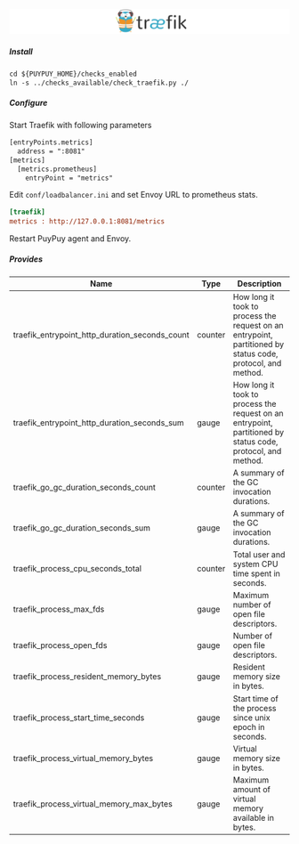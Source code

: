 ![Traefik](../../images/traefik.png)

##### **Install** 

```commandline
cd ${PUYPUY_HOME}/checks_enabled
ln -s ../checks_available/check_traefik.py ./
```

##### **Configure**

Start Traefik with following parameters 

```
[entryPoints.metrics]
  address = ":8081"
[metrics]
  [metrics.prometheus]
    entryPoint = "metrics"
```

Edit ```conf/loadbalancer.ini``` and set Envoy URL to prometheus stats. 

```ini
[traefik]
metrics : http://127.0.0.1:8081/metrics
```  

Restart PuyPuy agent and Envoy. 

##### **Provides**

| Name  | Type | Description |
| ------------- | ------------- |------------- |
|traefik_entrypoint_http_duration_seconds_count|counter|How long it took to process the request on an entrypoint, partitioned by status code, protocol, and method.|
|traefik_entrypoint_http_duration_seconds_sum|gauge|How long it took to process the request on an entrypoint, partitioned by status code, protocol, and method.|
|traefik_go_gc_duration_seconds_count|counter|A summary of the GC invocation durations.|
|traefik_go_gc_duration_seconds_sum|gauge|A summary of the GC invocation durations.|
|traefik_process_cpu_seconds_total|counter|Total user and system CPU time spent in seconds.|
|traefik_process_max_fds|gauge|Maximum number of open file descriptors.|
|traefik_process_open_fds|gauge|Number of open file descriptors.|
|traefik_process_resident_memory_bytes|gauge|Resident memory size in bytes.|
|traefik_process_start_time_seconds|gauge|Start time of the process since unix epoch in seconds.|
|traefik_process_virtual_memory_bytes|gauge|Virtual memory size in bytes.|
|traefik_process_virtual_memory_max_bytes|gauge|Maximum amount of virtual memory available in bytes.|
